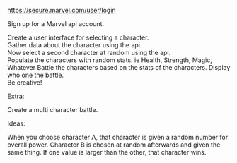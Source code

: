 https://secure.marvel.com/user/login


Sign up for a Marvel api account.  

Create a user interface for selecting a character.  
Gather data about the character using the api.  
Now select a second character at random using the api.  
Populate the characters with random stats.   ie Health, Strength, Magic, Whatever
Battle the characters based on the stats of the characters.
Display who one the battle.  
Be creative!

Extra:

Create a multi character battle.  

Ideas:

When you choose character A, that character is given a random number for overall power.
Character B is chosen at random afterwards and given the same thing.
If one value is larger than the other, that character wins.
